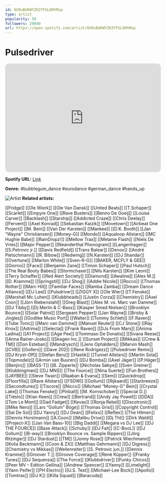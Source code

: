 ```yaml
---
id: 6U0uBUKWYZKZYFGL00hMsp
type: artist
popularity: 59
followers: 29040
url: https://open.spotify.com/artist/6U0uBUKWYZKZYFGL00hMsp
---
```

# Pulsedriver

<iframe style="border-radius:12px" src="https://open.spotify.com/embed/artist/6U0uBUKWYZKZYFGL00hMsp" width="100%" height="352" frameBorder="0" allowfullscreen="" allow="autoplay; clipboard-write; encrypted-media; fullscreen; picture-in-picture" loading="lazy"></iframe>

**Spotify URL:** [Link](https://open.spotify.com/artist/6U0uBUKWYZKZYFGL00hMsp)

**Genre:**  #bubblegum_dance #eurodance #german_dance #hands_up

![Artist](https://i.scdn.co/image/ab6761610000e5eb144f0e150902133959a10363)
**Related artists:**

[[Fridge]]
[[Ole Wierk]]
[[Ole Van Dansk]]
[[United Beats]]
[[T.Schaper]]
[[Scarlet]]
[[Empyre One]]
[[Rave Busters]]
[[Benno De Goeij]]
[[Louise Carver]]
[[Backlash]]
[[Starship]]
[[Addicted Craze]]
[[Chris Deelay]]
[[Fervent]]
[[Axel Konrad]]
[[Sebastian Kaizik]]
[[Movetown]]
[[Airbeat One Project]]
[[M. Bein]]
[[Van Der Karsten]]
[[Mankee]]
[[D.K. Booth]]
[[Jan “Wayne” Christiansen]]
[[Money-G]]
[[Mondo]]
[[Aqualoop Allstars]]
[[MC Hughie Babe]]
[[RainDropz!]]
[[Mellow Trax]]
[[Melanie Flash]]
[[Niels De Vries]]
[[Major Pepper]]
[[Neanderthal Phonogram]]
[[Langenhagen]]
[[S.Petrovic jr.]]
[[Davis Redfield]]
[[Trans Balear]]
[[Denox]]
[[André Pietschmann]]
[[R. Bibow]]
[[Redwing]]
[[N.Karsten]]
[[DJ Shandar]]
[[Overtune]]
[[Marlon White]]
[[Sven-R-G]]
[[BAKER, MCFLY & GEE]]
[[Giorno]]
[[Face]]
[[Benjamin Zane]]
[[Timon Schaper]]
[[Paul Hutsch]]
[[The Real Booty Babes]]
[[Stormchaser]]
[[Nils Karsten]]
[[Kim Leoni]]
[[Terry Schaffer]]
[[Red Alert Society]]
[[Diamond]]
[[Awaline]]
[[Alex M.]]
[[D. Kramme]]
[[Springstil]]
[[DJ Shog]]
[[Addie Nicole]]
[[Rocco]]
[[Thomas Rother]]
[[Marc Hill]]
[[Familiar Faces]]
[[Ramba Zamba]]
[[Dream Dance Alliance]]
[[DJ Lee]]
[[Pulsdriver]]
[[ZIGGY X]]
[[Ole Wier]]
[[T.Fenske]]
[[Marshall Mc Luhen]]
[[Klubbheads]]
[[Justin Corza]]
[[Chemistry]]
[[Axel Coon]]
[[Jörn Riebenstahl]]
[[Greg Blast]]
[[Alex M. vs. Marc van Damme]]
[[DJ Tibby]]
[[Dj Merlin & C-Bass]]
[[Kasper Smed Nielsen]]
[[Brooklyn Bounce]]
[[Solar Patrol]]
[[Sergeant Pepper]]
[[Jan Wayne]]
[[Brisby & Jingles]]
[[Godlike Music Port]]
[[Walter]]
[[Tommy Schleh]]
[[F.Raven]]
[[Tube Tonic]]
[[Marc van Damme]]
[[Manuel Reuter]]
[[CJ Stone]]
[[Ray Knox]]
[[Adrima]]
[[Selecta]]
[[Frank Raven]]
[[DJs From Mars]]
[[Anima Ladina]]
[[A1 Project]]
[[Age Pee]]
[[Tommaso De Donatis]]
[[Sivana Reese]]
[[Anna Rainer-Josko]]
[[Skagen Inc.]]
[[Sunset Project]]
[[Mikkas]]
[[Crew & TM]]
[[Don Esteban]]
[[Mandrysch]]
[[Jens Ophälders]]
[[Marvin Mash]]
[[CVB]]
[[Gollers]]
[[Dave 202]]
[[Rene Rodrigezz]]
[[Pulsedriver Remix]]
[[DJ Kryst-Off]]
[[Stefan Benz]]
[[Hastik]]
[[Tunnel Allstars]]
[[Martin Sola]]
[[Topmodelz]]
[[Armin van Buuren]]
[[DJ Bomba]]
[[Axel Jäger]]
[[P.Häger]]
[[Benjiro]]
[[BASS-T]]
[[B. Zipperle]]
[[Nicholas Søbye]]
[[Sven Greiner]]
[[Klubbingman]]
[[DJ MNS]]
[[The Fource]]
[[Nina Suerte]]
[[Fun Brothers]]
[[JAYBEE]]
[[Steve Twain]]
[[Raaban & Evana]]
[[Sem]]
[[Quickdrop]]
[[Floorfilla]]
[[Rave Allstars]]
[[FSDW]]
[[Gollum]]
[[Rijkaard]]
[[Starbreeze]]
[[Secondtunez]]
[[Tiscore]]
[[Nicco]]
[[Michael “Money-G” Bein]]
[[Crystal Lake]]
[[Thomas Fenske]]
[[Pinball]]
[[M. Kornschober]]
[[Special D.]]
[[Tiësto]]
[[Kian Keen]]
[[Crew]]
[[Bertrand]]
[[Andy Jay Powell]]
[[DDA]]
[[Tom Le Mont]]
[[Gad Fadget]]
[[Kevax]]
[[Ronja Rebel]]
[[Discotronic]]
[[Mike Nero]]
[[Lars “Gollum” Böge]]
[[Thomas Grisl]]
[[Copyright Control]]
[[Sal De Sol]]
[[DJ Yanny]]
[[DJ Dean]]
[[Felixx]]
[[Reflex]]
[[The Hitmen]]
[[Dennis Horstmann]]
[[A.Coon]]
[[Malibu Drive]]
[[Dj Tht]]
[[Dirk Waldt]]
[[Project-X]]
[[Jan Van Bass-10]]
[[Big Daddi]]
[[Megara vs DJ Lee]]
[[DJ THE FOURCE]]
[[Base Attack]]
[[Schuby]]
[[DJ Fait]]
[[C-BooL]]
[[DJ Gollum]]
[[B-way]]
[[Brooklyn Bounce vs. Sample Rippers]]
[[Jörg Ritzinger]]
[[DJ Stardust]]
[[TM]]
[[Jonny Rose]]
[[Patrick Wiechmann]]
[[Kolia Beckmann]]
[[Coon & ZX]]
[[Matthias Gehrmann]]
[[DJ Digress]]
[[Chemistry vs Mikkas]]
[[Wellenreiter]]
[[S. Petrovic jun.]]
[[Dennis Kramme]]
[[Groover T.]]
[[Groove Coverage]]
[[Renè Küpper]]
[[Franky Tunes]]
[[DJ Sequenza]]
[[The Force]]
[[Klubbdriver]]
[[Funky Chicos]]
[[Peer MV – Edition Gellina]]
[[Andrew Spencer]]
[[Yanny]]
[[Limelight]]
[[Yann Peifer]]
[[PH Electro]]
[[U.S. Test]]
[[Michael-Lee Bock]]
[[Apollo]]
[[Tomtrax]]
[[DJ K]]
[[Killa Squad]]
[[Baracuda]]
